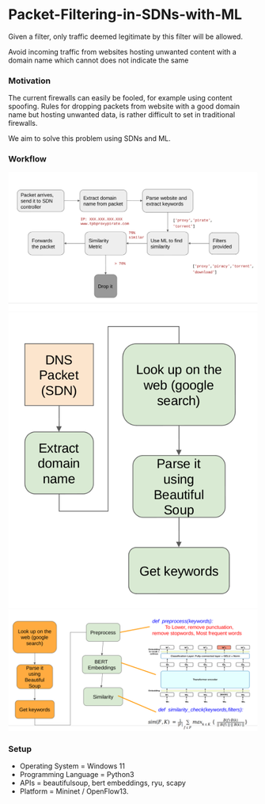 # Packet-Filtering-in-SDNs-with-ML
Given a filter, only traffic deemed legitimate by this filter will be allowed.

Avoid incoming traffic from websites hosting unwanted content with a domain name which cannot does not indicate the same

### Motivation
The current firewalls can easily be fooled, for example using content spoofing. Rules for dropping packets from website with a good domain name but hosting unwanted data, is rather difficult to set in traditional firewalls.

We aim to solve this problem using SDNs and ML.

### Workflow
![Workflow Main](./media/workflow.png)
![Workflow inner 1](./media/workflow2.png)
![Workflow inner 2](./media/workflow3.png)

### Setup
- Operating System = Windows 11
- Programming Language = Python3
- APIs = beautifulsoup, bert embeddings, ryu, scapy
- Platform = Mininet / OpenFlow13.
